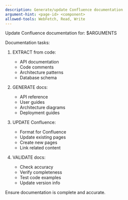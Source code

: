 ```yaml
---
description: Generate/update Confluence documentation
argument-hint: <page-id> <component>
allowed-tools: WebFetch, Read, Write
---
```


Update Confluence documentation for: $ARGUMENTS

Documentation tasks:

1. EXTRACT from code:
   - API documentation
   - Code comments
   - Architecture patterns
   - Database schema

2. GENERATE docs:
   - API reference
   - User guides
   - Architecture diagrams
   - Deployment guides

3. UPDATE Confluence:
   - Format for Confluence
   - Update existing pages
   - Create new pages
   - Link related content

4. VALIDATE docs:
   - Check accuracy
   - Verify completeness
   - Test code examples
   - Update version info

Ensure documentation is complete and accurate.